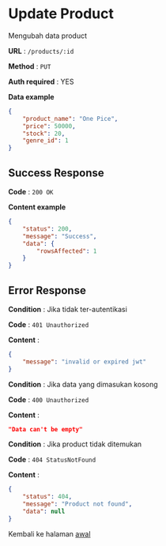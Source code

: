 # Update Product

Mengubah data product

**URL** : `/products/:id`

**Method** : `PUT`

**Auth required** : YES

**Data example**

```json
{
    "product_name": "One Pice",
    "price": 50000,
    "stock": 20,
    "genre_id": 1
}
```

## Success Response

**Code** : `200 OK`

**Content example**

```json
{
    "status": 200,
    "message": "Success",
    "data": {
        "rowsAffected": 1
    }
}
```

## Error Response

**Condition** : Jika tidak ter-autentikasi

**Code** : `401 Unauthorized`

**Content** :

```json
{
    "message": "invalid or expired jwt"
}
```

**Condition** : Jika data yang dimasukan kosong

**Code** : `400 Unauthorized`

**Content** :

```json
"Data can't be empty"
```
**Condition** : Jika product tidak ditemukan

**Code** : `404 StatusNotFound`

**Content** :

```json
{
    "status": 404,
    "message": "Product not found",
    "data": null
}
```

Kembali ke halaman [awal](../README.md)
